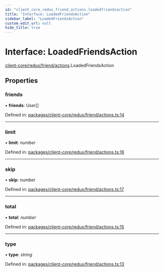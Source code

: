 ```yaml
---
id: "client_core_redux_friend_actions.loadedfriendsaction"
title: "Interface: LoadedFriendsAction"
sidebar_label: "LoadedFriendsAction"
custom_edit_url: null
hide_title: true
---
```


# Interface: LoadedFriendsAction

[client-core/redux/friend/actions](../modules/client_core_redux_friend_actions.md).LoadedFriendsAction

## Properties

### friends

• **friends**: User[]

Defined in: [packages/client-core/redux/friend/actions.ts:14](https://github.com/xr3ngine/xr3ngine/blob/5c3dcaef1/packages/client-core/redux/friend/actions.ts#L14)

___

### limit

• **limit**: *number*

Defined in: [packages/client-core/redux/friend/actions.ts:16](https://github.com/xr3ngine/xr3ngine/blob/5c3dcaef1/packages/client-core/redux/friend/actions.ts#L16)

___

### skip

• **skip**: *number*

Defined in: [packages/client-core/redux/friend/actions.ts:17](https://github.com/xr3ngine/xr3ngine/blob/5c3dcaef1/packages/client-core/redux/friend/actions.ts#L17)

___

### total

• **total**: *number*

Defined in: [packages/client-core/redux/friend/actions.ts:15](https://github.com/xr3ngine/xr3ngine/blob/5c3dcaef1/packages/client-core/redux/friend/actions.ts#L15)

___

### type

• **type**: *string*

Defined in: [packages/client-core/redux/friend/actions.ts:13](https://github.com/xr3ngine/xr3ngine/blob/5c3dcaef1/packages/client-core/redux/friend/actions.ts#L13)
